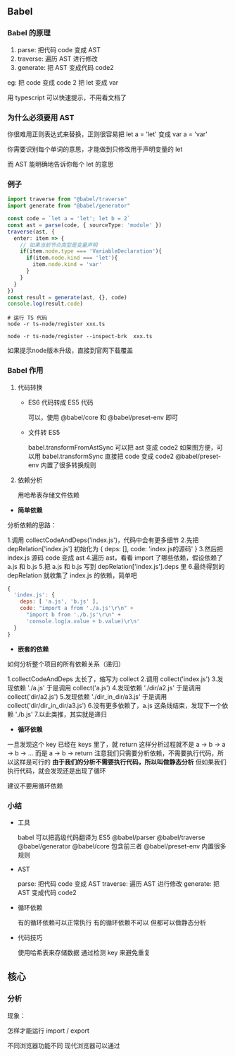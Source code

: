 ## Babel 

### Babel 的原理

1. parse: 把代码 code 变成 AST
2. traverse: 遍历 AST 进行修改
3. generate: 把 AST 变成代码 code2

eg:  把 code 变成 code 2 把 let 变成 var

用 typescript 可以快速提示，不用看文档了



### 为什么必须要用 AST

你很难用正则表达式来替换，正则很容易把 let a = 'let' 变成 var a = 'var'

你需要识别每个单词的意思，才能做到只修改用于声明变量的 let

而  AST 能明确地告诉你每个 let 的意思



### 例子

```typescript
import traverse from "@babel/traverse"
import generate from "@babel/generator"

const code = `let a = 'let'; let b = 2`
const ast = parse(code, { sourceType: 'module' })
traverse(ast, {
  enter: item => {
   	// 如果当前节点类型是变量声明                   
    if(item.node.type === 'VariableDeclaration'){
      if(item.node.kind === 'let'){
        item.node.kind = 'var'
      }
    }
  }
})
const result = generate(ast, {}, code)
console.log(result.code)
```

```shell
# 运行 TS 代码
node -r ts-node/register xxx.ts

node -r ts-node/register --inspect-brk  xxx.ts
```

如果提示node版本升级，直接到官网下载覆盖

### Babel 作用

1. 代码转换

   - ES6 代码转成 ES5 代码

     可以，使用 @babel/core 和 @babel/preset-env 即可

   - 文件转 ES5 

     babel.transformFromAstSync 可以把 ast 变成 code2
     如果图方便，可以用 babel.transformSync 直接把 code 变成 code2
     @babel/preset-env 内置了很多转换规则

2. 依赖分析

   用哈希表存储文件依赖

- **简单依赖**

分析依赖的思路：

1.调用 collectCodeAndDeps('index.js')，代码中会有更多细节
2.先把 depRelation['index.js'] 初始化为 { deps: [], code: 'index.js的源码' }
3.然后把 index.js 源码 code 变成 ast
4.遍历 ast，看看 import 了哪些依赖，假设依赖了 a.js 和 b.js
5.把 a.js 和 b.js 写到 depRelation['index.js'].deps 里
6.最终得到的 depRelation 就收集了 index.js 的依赖，简单吧 

```js
{
  'index.js': {
    deps: [ 'a.js', 'b.js' ],
    code: "import a from './a.js'\r\n" +
      "import b from './b.js'\r\n" +
      'console.log(a.value + b.value)\r\n'
  }
}
```



- **嵌套的依赖**

如何分析整个项目的所有依赖关系（递归）

1.collectCodeAndDeps 太长了，缩写为 collect
2.调用 collect('index.js')
3.发现依赖 './a.js' 于是调用 collect('a.js')
4.发现依赖 './dir/a2.js' 于是调用 collect('dir/a2.js')
5.发现依赖 './dir_in_dir/a3.js' 于是调用 collect('dir/dir_in_dir/a3.js')
6.没有更多依赖了，a.js 这条线结束，发现下一个依赖 './b.js'
7.以此类推，其实就是递归

- **循环依赖**

一旦发现这个 key 已经在 keys 里了，就 return
这样分析过程就不是 a -> b -> a -> b -> ... 而是 a -> b -> return
注意我们只需要分析依赖，不需要执行代码，所以这样是可行的
**由于我们的分析不需要执行代码，所以叫做静态分析**
但如果我们执行代码，就会发现还是出现了循环



建议不要用循环依赖

### 小结

- 工具

  babel 可以把高级代码翻译为 ES5
  @babel/parser
  @babel/traverse
  @babel/generator
  @babel/core 包含前三者
  @babel/preset-env 内置很多规则

- AST

  parse: 把代码 code 变成 AST
  traverse: 遍历 AST 进行修改
  generate: 把 AST 变成代码 code2

- 循环依赖

  有的循环依赖可以正常执行
  有的循环依赖不可以
  但都可以做静态分析

- 代码技巧

  使用哈希表来存储数据
  通过检测 key 来避免重复



## 核心

### 分析

现象：

怎样才能运行 import / export

不同浏览器功能不同
现代浏览器可以通过 <script type=module> 来支持 import export
IE 8~15 不支持 import export，所以不可能运行

激进的兼容策略：把代码全放在 <script type=module> 里
缺点：不被 IE 8~15 支持；而且会导致文件请求过多。
**平稳的兼容策略：把关键字转译为普通代码，并把所有文件打包成一个文件**
缺点：需要写复杂的代码来完成这件事情，我们这节课要研究的就是这个





### 怎么把 import 变成一个函数

@babel/core 已经帮我们做了

import 关键字不见了，变成了 require()
export 关键字不见了，变成了 exports['default']



细节1

`import b from './b.js' `/ 变成了
`var _b = _interopRequireDefault(require("./b.js"))`
`b.value` 变成了 
`_b['default'].value`

_ 下划线前缀是为了避免与其他变量重名
该函数的意图是给模块添加 'default'
为什么要加 default：CommonJS 模块没有默认导出，加上方便兼容
内部实现：return m && m.__esModule ? m : { "default": m }
其他 _interop 开头的函数大多都是为了兼容旧代码



细节2

`export default a` 变成了
`var _default = a; exports["default"] = _default;`
简化一下就是 `exports["default"] = a`



结论

import 关键字会变成 require 函数

export 关键字会变成 exports 对象





### 怎么把文件都打包成一个文件

打包成一个什么样的文件？

肯定包含了所有模块，然后能执行所有模块=====>

把所有依赖分析出来，然后只需要执行入口文件即可



dist.js

```js
ver depRelation = [
  {
			key: 'index.js',
      deps: ['a.js', 'b.js'],
      code: function(require, module, exports) {}
  },
  {
			key: 'a.js',
      deps: ['b.js'],
      code: function(require, module, exports) {}
  },
  {
			key: 'b.js',
      deps: ['a.js'],
      code: function(require, module, exports) {}
  }
]
var moudles = {} // 作为缓存
execute(depRelation[0].key)
function execute(key) {}
```



## loader 原理

### 分析

我们的 bundler 只能加载 JS
我们想要加载 CSS
如果我们能把 CSS 变成 JS，那么就可以加载 CSS 了

把 CSS 变字符串放到 js 然后创建 style 标签 style.innerHTML = str

### loader 长什么样子

- 一个 loader 可以是一个普通函数

```js
function transform(code){
  const code2 = doSomething(code)
  return code2
}
module.exports = transform // 用 module 是为了兼容 Node.js
```

- 一个 loader 也可以是一个异步函数

```js
async function transform(code){
  const code2 = await doSomething(code)
  return code2
}
module.exports = transform // 旧版本 Node.js 不支持 export 关键字
```

### 单一职责

每个 loader 只做一件事

css-loader : 只把 css 转 js

style-loader: 只把转过的 css 放进 html 里面

sass-loader、less-loader 这些 loader 是把代码从一种语言转译为另一种
因此将这样的 loader 连接起来不会出问题
**但 style-loader 是在插入代码，不是转译，所以需要寻找插入时机和插入位置**
插入代码的时机应该是在获取到 css-loader 的结果之后
插入代码的位置应该是在就代码的下面



### Webpack 官方 style-loader 的思路

style-loader 在 pitch 钩子里通过 css-loader 来 require 文件内容
然后在文件内容后面添加 injectStylesIntoStyleTag(content, ...) 代码
我可以告诉你核心代码在哪，并说出大概思路
想深入了解需要自己调试代码（下节课讲怎么调试）



### 使用过哪些 loader

- 加载 .scss 文件

  写个 sass-loader 把 SCSS 文件转为 CSS

  再交给 css-loader 转为 JS

  最后用 style-loader 创建 style 标签

- 加载 .less 文件

  写个 less-loader 把 LESS 文件转为 CSS

  再交给 css-loader 转为 JS

  最后用 style-loader 创建 style 标签

- 加载 .styl 文件

- 加载 .ts 文件

  awesome-typescript-loader
  或者 ts-loader

- 加载 .md 文件

  markdown-loader

- 加载 .html 文件

  html-loader

- 加载 .txt 文件

  raw-loader

- 加载 .vue 文件

  vue-loader

  **没有 react-loader 因为本身就是 js文件，babel 支持 jsx语法**

### **思考**

`import logo from './images/logo.png';`
React:` <img src={logo} /> `
这个要用什么 loader，其工作原理是什么？至少有两种思路

方案：遇到 png 结尾的文件，直接放到 public 文件，然后获取到相对路径，把相对路径作为默认导出，如果比较小可以转成 Base64 编码



### 看过那些 loader 源码

- raw-loader

- css-loader

### 自己写一个 loader

按照文档初始化一个项目
看别人怎么写的
复制过来
改一改，有问题就翻自定义插件文档
测试（文档里有示例，也可以抄别人的思路）
发布到 npm
在项目里使用它 markdown-loader

markdown-loader 加载 md 转成 html

### 小结

webpack 的 loader 是什么？

webpack 自带的打包器只能支持 JS 文件，当我们想要加载 css/less/scss/stylus/ts/md 文件时，就需要用 loader，loader 的原理就是把文件内容包装成能运行的 JS比如，加载 css 需要用到 style-loader 和 css-loader，单一职责原则，css-loader 把代码从 CSS 代码变成` export default str `形式的 JS 代码，style-loader 把代码挂载到 head 里的 style 标签里，回答完毕



## 源码赏析

### 准备工作

1. 准备 IDE

   可折叠代码、去到定义的函数，返回和前进

2. 准备 源码

   （1）创建一个 demo 项目，调试 webpck 、webpack-cli

```shell
# 创建 demo 文件夹，创建 package.json
yarn init -y
yarn add webpack@5.10.1 webpack-cli@4.2.0

# 新建 src/index.js，打包这个文件
npx webpack-cli
```

​		（2）下载 webpack-cli 代码，切到一致的版本（和 demo 同级）

​		（3）下载 webpack 代码，切到一致的版本（和 demo 同级）

### 调试方法



```shell
# 直接创建 demo ,使用浏览器调试
node --inspect-brk .\node_modules\webpack-cli\bin\cli.js
```

方式二 软连接

```shell
# 下载 webpack-cli 代码，切到一致的版本
git reset --hard webpack-cli@4.2.0


# 把源码注册到缓存  ,后面可以直接运行 yarn link webpack-cli
cd packages/webpack-cli
yarn link
```



### 带着问题





## Plugin 原理

webpack打包会有一些阶段：

init   run   compile   compilation   make   aftercompile   seal   codeGen   emit   done

初始化   运行   编译开始 编译过程 开始编译（做文件的处理） 编译结束 代码封装合并  生成最终代码 文件写到硬盘 结束



imagemin-webpack-plugin  压缩图片 src/inde.js apply 里面是主要逻辑  emit 的时候

clean-webpack-plugin 清除 build 目录  emit 时候 done时候

ProvidePlugin 自动全局使用



### 如何自己写plugin

[文档](https://webpack.js.org/contribute/writing-a-plugin/#creating-a-plugin)

对 webpack hooks 的了解
对编译原理的了解
对 chunk、hash、module、dep、factory 等概念的理解



## Loader 与 Plugin 的区别

loader，它是一个转换器，将A文件进行编译成B文件，比如：将A.less转换为A.css，单纯的文件转换过程。

plugin是一个扩展器，可以介入 webpack 的每个阶段，插入一些操作，删文件改文件都是可以的 压缩图片、





## 优化

### 开发体验优化

1. module.rules： 使用 `test、include` 配置 **确保转译尽可能少的文件** 命中 Loader 要应用规则的文件 `cacheDirectory`开启缓存

2. **优化文件监听的性能**，watchOptions 忽略 /node_modules/
3. resolve.moudles：直接去当前目录的 node_modules 目录找模块 配置 resolve.moudles 但是如果第三方依赖中有 node_modules  会出现找不到
4. resolve.mainFields：只采用 main 字段作为入口文件的描述字段，以减少搜索步骤
5. resolve.extensions：自动解析确定的扩展。频率最高的后缀放在第一位，以减少尝试次数



**单独打包**

- runtime 单独打包， 如果不单独打包，修改 webpack 配置的是时候会导致用户的缓存失效，必须重新下载最新的 main.js。单独打包只要不改 index.js 或源码，就不需要重新下载提高了整个页面的加载性能

- node 的依赖单独打包

  比如 react、vue如果打包到 main.js，打包会很慢。也没有必要反复打包，单独打包可以缓存下来，编译的时候缓存之前的文件

固定 **moduleIds**

```js
//webpack.config.js
module.exports = {
    optimization: {
       	moduleIds: 'deterministic', // 固定 moduleIds
        runtimeChunk: 'single' // runtime 单独打包
        splitChunks: {//分割代码块
            cacheGroups: {
                vendor: { // node_modules 里面的目录一般叫 vendor
                   // 当配置 common 的时候加上，vendor 的优先级要比 common高
                   priority: 10, // 先考虑 node_modules,然后看有没有被多次引用
                    minSize: 0, // 如果不写，react 文件太小，会直接跳过
                    // 匹配 /node_modules/ 或 \node_modules\
                    test: /[\\/]node_modules[\\/]/,
                    // 哪些文件要单独打包， initial 表示同步文件单独打包
                    // 还有async(异步文件打包) 和 all(同步异步都单独打包) 
                    chunks: 'all',
                    name: 'vendors'
                    // 上面配置的结果是把符合条件的打包为 vendors.xxx.js                   
                },
  						// 如果是多页面配置
 							common: {                                                                                   priority: 5,
                    //公共模块
                    chunks: 'initial',
                    name: 'common',
                    minSize: 0, // 100 代表大小超过100个字节， 0 代表不管文件都小都生效
                    minChunks: 3 // 最少引入了3次
                }
            }
        }
    }
}
```





### 代码质量优化

#### Tree shaking

- 保留 ES6 模块化语句  .babelrc
- 使用UglifyJsPlugin插件 mode:"production"默认已经开启，告诉webpack每个模块明确使用exports，诸如/* unused harmony export */这样的注释
- 



## 多页面配置







